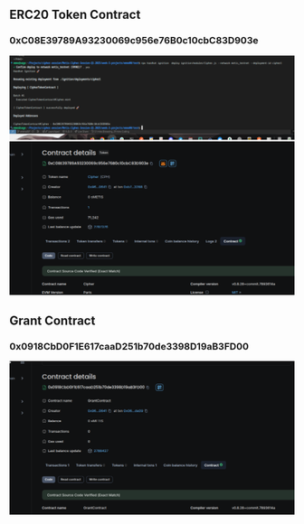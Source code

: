 ## ERC20 Token Contract

### 0xC08E39789A93230069c956e76B0c10cbC83D903e

![Deployment on Terminal](image.png)
![Contract on Explorer](image-1.png)

## Grant Contract

### 0x0918CbD0F1E617caaD251b70de3398D19aB3FD00

![Contract on Explorer](image-2.png)
